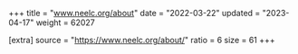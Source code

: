 +++
title = "www.neelc.org/about"
date = "2022-03-22"
updated = "2023-04-17"
weight = 62027

[extra]
source = "https://www.neelc.org/about/"
ratio = 6
size = 61
+++
